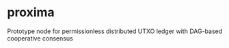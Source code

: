 # proxima
Prototype node for permissionless distributed UTXO ledger with DAG-based cooperative consensus
